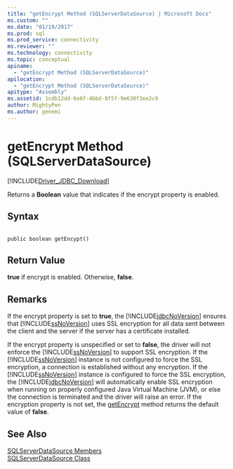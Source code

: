 ```yaml
---
title: "getEncrypt Method (SQLServerDataSource) | Microsoft Docs"
ms.custom: ""
ms.date: "01/19/2017"
ms.prod: sql
ms.prod_service: connectivity
ms.reviewer: ""
ms.technology: connectivity
ms.topic: conceptual
apiname: 
  - "getEncrypt Method (SQLServerDataSource)"
apilocation: 
  - "getEncrypt Method (SQLServerDataSource)"
apitype: "Assembly"
ms.assetid: 1cdb12dd-6e6f-4bbd-8f5f-9e630f3ee2c9
author: MightyPen
ms.author: genemi
---
```

# getEncrypt Method (SQLServerDataSource)
[!INCLUDE[Driver_JDBC_Download](../../../includes/driver_jdbc_download.md)]

  Returns a **Boolean** value that indicates if the encrypt property is enabled.  
  
## Syntax  
  
```  
  
public boolean getEncypt()  
```  
  
## Return Value  
 **true** if encrypt is enabled. Otherwise, **false**.  
  
## Remarks  
 If the encrypt property is set to **true**, the [!INCLUDE[jdbcNoVersion](../../../includes/jdbcnoversion_md.md)] ensures that [!INCLUDE[ssNoVersion](../../../includes/ssnoversion-md.md)] uses SSL encryption for all data sent between the client and the server if the server has a certificate installed.  
  
 If the encrypt property is unspecified or set to **false**, the driver will not enforce the [!INCLUDE[ssNoVersion](../../../includes/ssnoversion-md.md)] to support SSL encryption. If the [!INCLUDE[ssNoVersion](../../../includes/ssnoversion-md.md)] instance is not configured to force the SSL encryption, a connection is established without any encryption. If the [!INCLUDE[ssNoVersion](../../../includes/ssnoversion-md.md)] instance is configured to force the SSL encryption, the [!INCLUDE[jdbcNoVersion](../../../includes/jdbcnoversion_md.md)] will automatically enable SSL encryption when running on properly configured Java Virtual Machine (JVM), or else the connection is terminated and the driver will raise an error. If the encryption property is not set, the [getEncrypt](../../../connect/jdbc/reference/getencrypt-method-sqlserverdatasource.md) method returns the default value of **false**.  
  
## See Also  
 [SQLServerDataSource Members](../../../connect/jdbc/reference/sqlserverdatasource-members.md)   
 [SQLServerDataSource Class](../../../connect/jdbc/reference/sqlserverdatasource-class.md)  
  
  
